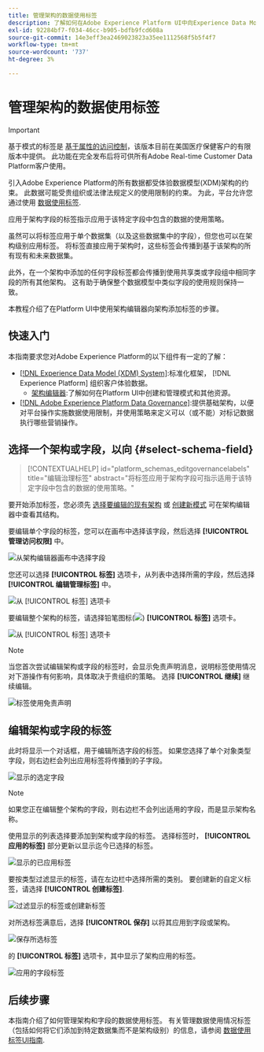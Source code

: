 ```yaml
---
title: 管理架构的数据使用标签
description: 了解如何在Adobe Experience Platform UI中向Experience Data Model(XDM)架构字段添加数据使用情况标签。
exl-id: 92284bf7-f034-46cc-b905-bdfb9fcd608a
source-git-commit: 14e3eff3ea2469023823a35ee1112568f5b5f4f7
workflow-type: tm+mt
source-wordcount: '737'
ht-degree: 3%

---
```


# 管理架构的数据使用标签

>[!IMPORTANT]
>
>基于模式的标签是 [基于属性的访问控制](../../access-control/abac/overview.md)，该版本目前在美国医疗保健客户的有限版本中提供。 此功能在完全发布后将可供所有Adobe Real-time Customer Data Platform客户使用。

引入Adobe Experience Platform的所有数据都受体验数据模型(XDM)架构的约束。 此数据可能受贵组织或法律法规定义的使用限制的约束。 为此，平台允许您通过使用 [数据使用标签](../../data-governance/labels/overview.md).

应用于架构字段的标签指示应用于该特定字段中包含的数据的使用策略。

虽然可以将标签应用于单个数据集（以及这些数据集中的字段），但您也可以在架构级别应用标签。 将标签直接应用于架构时，这些标签会传播到基于该架构的所有现有和未来数据集。

此外，在一个架构中添加的任何字段标签都会传播到使用共享类或字段组中相同字段的所有其他架构。 这有助于确保整个数据模型中类似字段的使用规则保持一致。

本教程介绍了在Platform UI中使用架构编辑器向架构添加标签的步骤。

## 快速入门

本指南要求您对Adobe Experience Platform的以下组件有一定的了解：

* [[!DNL Experience Data Model (XDM) System]](../home.md):标准化框架， [!DNL Experience Platform] 组织客户体验数据。
   * [架构编辑器](../ui/overview.md):了解如何在Platform UI中创建和管理模式和其他资源。
* [[!DNL Adobe Experience Platform Data Governance]](../../data-governance/home.md):提供基础架构，以便对平台操作实施数据使用限制，并使用策略来定义可以（或不能）对标记数据执行哪些营销操作。

## 选择一个架构或字段，以向 {#select-schema-field}

>[!CONTEXTUALHELP]
>id="platform_schemas_editgovernancelabels"
>title="编辑治理标签"
>abstract="将标签应用于架构字段可指示适用于该特定字段中包含的数据的使用策略。"

要开始添加标签，您必须先 [选择要编辑的现有架构](../ui/resources/schemas.md#edit) 或 [创建新模式](../ui/resources/schemas.md#create) 可在架构编辑器中查看其结构。

要编辑单个字段的标签，您可以在画布中选择该字段，然后选择 **[!UICONTROL 管理访问权限]** 中。

![从架构编辑器画布中选择字段](../images/tutorials/labels/manage-access.png)

您还可以选择 **[!UICONTROL 标签]** 选项卡，从列表中选择所需的字段，然后选择 **[!UICONTROL 编辑管理标签]** 中。

![从 [!UICONTROL 标签] 选项卡](../images/tutorials/labels/select-field-on-labels-tab.png)

要编辑整个架构的标签，请选择铅笔图标(![](../images/tutorials/labels/pencil-icon.png)) **[!UICONTROL 标签]** 选项卡。

![从 [!UICONTROL 标签] 选项卡](../images/tutorials/labels/select-schema-on-labels-tab.png)

>[!NOTE]
>
>当您首次尝试编辑架构或字段的标签时，会显示免责声明消息，说明标签使用情况对下游操作有何影响，具体取决于贵组织的策略。 选择 **[!UICONTROL 继续]** 继续编辑。
>
>![标签使用免责声明](../images/tutorials/labels/disclaimer.png)

## 编辑架构或字段的标签

此时将显示一个对话框，用于编辑所选字段的标签。 如果您选择了单个对象类型字段，则右边栏会列出应用标签将传播到的子字段。

![显示的选定字段](../images/tutorials/labels/edit-labels.png)

>[!NOTE]
>
>如果您正在编辑整个架构的字段，则右边栏不会列出适用的字段，而是显示架构名称。

使用显示的列表选择要添加到架构或字段的标签。 选择标签时， **[!UICONTROL 应用的标签]** 部分更新以显示迄今已选择的标签。

![显示的已应用标签](../images/tutorials/labels/applied-labels.png)

要按类型过滤显示的标签，请在左边栏中选择所需的类别。 要创建新的自定义标签，请选择 **[!UICONTROL 创建标签]**.

![过滤显示的标签或创建新标签](../images/tutorials/labels/filter-and-create-custom.png)

对所选标签满意后，选择 **[!UICONTROL 保存]** 以将其应用到字段或架构。

![保存所选标签](../images/tutorials/labels/save-labels.png)

的 **[!UICONTROL 标签]** 选项卡，其中显示了架构应用的标签。

![应用的字段标签](../images/tutorials/labels/field-labels-added.png)

## 后续步骤

本指南介绍了如何管理架构和字段的数据使用标签。 有关管理数据使用情况标签（包括如何将它们添加到特定数据集而不是架构级别）的信息，请参阅 [数据使用标签UI指南](../../data-governance/labels/user-guide.md).
